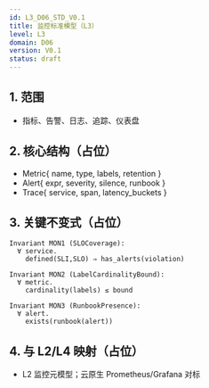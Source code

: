 ```yaml
---
id: L3_D06_STD_V0.1
title: 监控标准模型（L3）
level: L3
domain: D06
version: V0.1
status: draft
---
```


## 1. 范围

- 指标、告警、日志、追踪、仪表盘

## 2. 核心结构（占位）

- Metric{ name, type, labels, retention }
- Alert{ expr, severity, silence, runbook }
- Trace{ service, span, latency_buckets }

## 3. 关键不变式（占位）

```text
Invariant MON1 (SLOCoverage):
  ∀ service.
    defined(SLI,SLO) ⇒ has_alerts(violation)

Invariant MON2 (LabelCardinalityBound):
  ∀ metric.
    cardinality(labels) ≤ bound

Invariant MON3 (RunbookPresence):
  ∀ alert.
    exists(runbook(alert))
```

## 4. 与 L2/L4 映射（占位）

- L2 监控元模型；云原生 Prometheus/Grafana 对标
